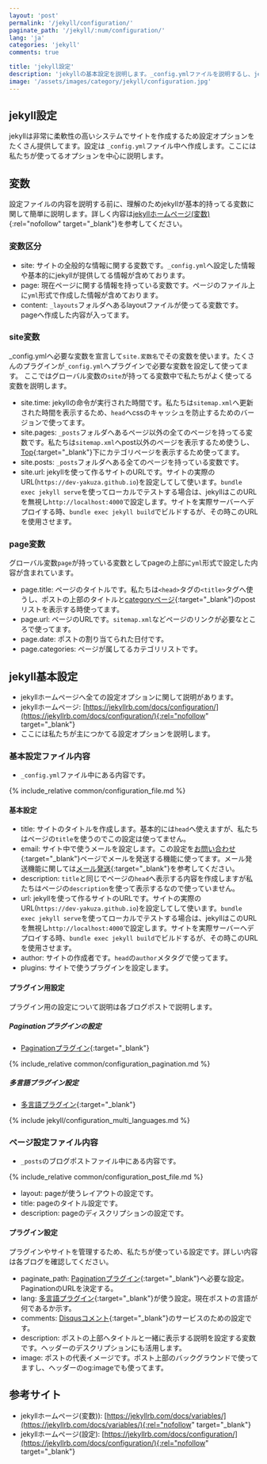 ```yaml
---
layout: 'post'
permalink: '/jekyll/configuration/'
paginate_path: '/jekyll/:num/configuration/'
lang: 'ja'
categories: 'jekyll'
comments: true

title: 'jekyll設定'
description: 'jekyllの基本設定を説明します。_config.ymlファイルを説明するし、jekyll中で使える変数に関して説明します。'
image: '/assets/images/category/jekyll/configuration.jpg'
---
```


## jekyll設定
jekyllは非常に柔軟性の高いシステムでサイトを作成するため設定オプションをたくさん提供してます。設定は ```_config.yml```ファイル中へ作成します。ここには私たちが使ってるオプションを中心に説明します。

## 変数
設定ファイルの内容を説明する前に、理解のためjekyllが基本的持ってる変数に関して簡単に説明します。詳しく内容は[jekyllホームページ(変数)](https://jekyllrb.com/docs/variables/){:rel="nofollow" target="_blank"}を参考してください。

### 変数区分
- site: サイトの全般的な情報に関する変数です。```_config.yml```へ設定した情報や基本的にjekyllが提供してる情報が含めております。
- page: 現在ページに関する情報を持っている変数です。ページのファイル上に```yml```形式で作成した情報が含めております。
- content: ```_layouts```フォルダへあるlayoutファイルが使ってる変数です。pageへ作成した内容が入ってます。

### site変数
_config.ymlへ必要な変数を宣言して```site.変数名```でその変数を使います。たくさんのプラグインが```_config.yml```へプラグインで必要な変数を設定して使ってます。
ここではグローバル変数の```site```が持ってる変数中で私たちがよく使ってる変数を説明します。

- site.time: jekyllの命令が実行された時間です。私たちは```sitemap.xml```へ更新された時間を表示するため、```head```へcssのキャッシュを防止するためのバージョンで使ってます。
- site.pages: ```_posts```フォルダへあるページ以外の全てのページを持ってる変数です。私たちは```sitemap.xml```へpost以外のページを表示するため使うし、[Top]({{site.url}}){:target="_blank"}下にカテゴリページを表示するため使ってます。
- site.posts: ```_posts```フォルダへある全てのページを持っている変数です。
- site.url: jekyllを使って作るサイトのURLです。サイトの実際のURL(```https://dev-yakuza.github.io```)を設定してして使います。```bundle exec jekyll serve```を使ってローカルでテストする場合は、jekyllはこのURLを無視し```http://localhost:4000```で設定します。サイトを実際サーバーへデプロイする時、```bundle exec jekyll build```でビルドするが、その時このURLを使用させます。

### page変数
グローバル変数```page```が持っている変数としてpageの上部に```yml```形式で設定した内容が含まれています。

- page.title: ページのタイトルです。私たちは```<head>```タグの```<title>```タグへ使うし、ポストの上部のタイトルと[categoryページ]({{site.url}}/{{page.categories}}/){:target="_blank"}のpostリストを表示する時使ってます。
- page.url: ページのURLです。```sitemap.xml```などページのリンクが必要なところで使ってます。
- page.date: ポストの割り当てられた日付です。
- page.categories: ページが属してるカテゴリリストです。

## jekyll基本設定
- jekyllホームページへ全ての設定オプションに関して説明があります。
- jekyllホームページ: [https://jekyllrb.com/docs/configuration/](https://jekyllrb.com/docs/configuration/){:rel="nofollow" target="_blank"}
- ここには私たちが主につかてる設定オプションを説明します。

### 基本設定ファイル内容
- ```_config.yml```ファイル中にある内容です。

{% include_relative common/configuration_file.md %}

#### 基本設定
- title: サイトのタイトルを作成します。基本的には```head```へ使えますが、私たちはページの```title```を使うのでこの設定は使ってません。
- email: サイト中で使うメールを設定します。この設定を[お問い合わせ]({{site.url}}/{{page.categories}}/disqus/){:target="_blank"}ページでメールを発送する機能に使ってます。メール発送機能に関しては[メール発送]({{site.url}}/{{page.categories}}/send_mail/){:target="_blank"}を参考してください。
- description: ```title```と同じでページの```head```へ表示する内容を作成しますが私たちはページの```description```を使って表示するなので使っていません。
- url: jekyllを使って作るサイトのURLです。サイトの実際のURL(```https://dev-yakuza.github.io```)を設定してして使います。```bundle exec jekyll serve```を使ってローカルでテストする場合は、jekyllはこのURLを無視し```http://localhost:4000```で設定します。サイトを実際サーバーへデプロイする時、```bundle exec jekyll build```でビルドするが、その時このURLを使用させます。
- author: サイトの作成者です。```head```の```author```メタタグで使ってます。
- plugins: サイトで使うプラグインを設定します。

#### プラグイン用設定
プラグイン用の設定について説明は各ブログポストで説明します。

##### Paginationプラグインの設定
- [Paginationプラグイン]({{site.url}}/{{page.categories}}/plugin_pagination/){:target="_blank"}

{% include_relative common/configuration_pagination.md %}

##### 多言語プラグイン設定
- [多言語プラグイン]({{site.url}}/{{page.categories}}/multi-languages-plugin/){:target="_blank"}

{% include jekyll/configuration_multi_languages.md %}

### ページ設定ファイル内容
- ```_posts```のブログポストファイル中にある内容です。

{% include_relative common/configuration_post_file.md %}

- layout: pageが使うレイアウトの設定です。
- title: pageのタイトル設定です。
- description: pageのディスクリプションの設定です。

#### プラグイン設定
プラグインやサイトを管理するため、私たちが使っている設定です。詳しい内容は各ブログを確認してください。
- paginate_path: [Paginationプラグイン]({{site.url}}/{{page.categories}}/plugin_pagination/){:target="_blank"}へ必要な設定。PaginationのURLを決定する。
- lang: [多言語プラグイン]({{site.url}}/{{page.categories}}/multi-languages-plugin/){:target="_blank"}が使う設定。現在ポストの言語が何であるか示す。
- comments: [Disqusコメント]({{site.url}}/{{page.categories}}/disqus/){:target="_blank"}のサービスのための設定です。
- description: ポストの上部へタイトルと一緒に表示する説明を設定する変数です。ヘッダーのデスクリプションにも活用します。
- image: ポストの代表イメージです。ポスト上部のバックグラウンドで使ってますし、ヘッダーのog:imageでも使ってます。

## 参考サイト
- jekyllホームページ(変数)): [https://jekyllrb.com/docs/variables/](https://jekyllrb.com/docs/variables/){:rel="nofollow" target="_blank"}
- jekyllホームページ(設定): [https://jekyllrb.com/docs/configuration/](https://jekyllrb.com/docs/configuration/){:rel="nofollow" target="_blank"}